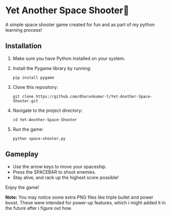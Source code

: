 # Yet Another Space Shooter🚀

A simple space shooter game created for fun and as part of my python learning process!

## Installation
1. Make sure you have Python installed on your system.
 
2. Install the Pygame library by running:
    ```
    pip install pygame
    ```
    
3. Clone this repository:
    ```
    git clone https://github.com/dharunkumar-t/Yet-Another-Space-Shooter.git
    ```
    
4. Navigate to the project directory:
    ```
    cd Yet-Another-Space-Shooter
    ```
    
5. Run the game:
    ```
    python space-shooter.py
    ```

## Gameplay
- Use the arrow keys to move your spaceship.
- Press the SPACEBAR to shoot enemies.
- Stay alive, and rack up the highest score possible!

Enjoy the game!

**Note:** You may notice some extra PNG files like triple bullet and power boost. These were intended for power-up features, which i might added it in the future after i figure out how.

